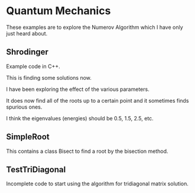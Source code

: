 # Quantum Mechanics

These examples are to explore the Numerov Algorithm which I have only just heard about.

## Shrodinger

Example code in C++.

This is finding some solutions now.

I have been exploring the effect of the various parameters.

It does now find all of the roots up to a certain point and it sometimes finds spurious ones.

I think the eigenvalues (energies) should be 0.5, 1.5, 2.5, etc.

## SimpleRoot
 
 This contains a class Bisect to find a root by the bisection method.
 
## TestTriDiagonal

Incomplete code to start using the algorithm for tridiagonal matrix solution.
